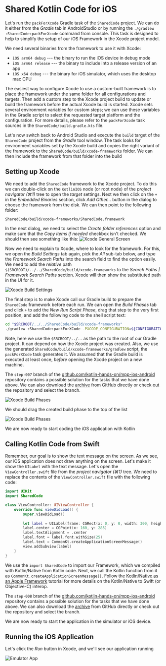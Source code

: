 # Shared Kotlin Code for iOS

Let's run the `packForXcode` Gradle task of the `SharedCode` project. We can do it either from
the _Gradle_ tab in AndroidStudio or by running the `./gradlew :SharedCode:packForXcode` command
from console. This task is designed to help to simplify the setup of our iOS Framework
in the Xcode project model.

We need several binaries from the framework to use it with Xcode:
- `iOS arm64 debug` --- the binary to run the iOS device in debug mode
- `iOS arm64 release` --- the binary to include into a release version of an app
- `iOS x64 debug` --- the binary for iOS simulator, which uses the desktop mac CPU

The easiest way to configure Xcode to use a custom-built framework is to
place the framework under the same folder for all configurations and targets.
Then add a custom step to the Xcode project build to update or build the
framework before the actual Xcode build is started. Xcode sets several environment
variables for custom steps; we can use these variables in the Gradle script to select
the requested target platform and the configuration. For more details,
please refer to the `packForXcode` task sources in the `SharedCode/build.gradle.kts` file. 

Let's now switch back to Android Studio and execute the `build` target of the `SharedCode` project from
the *Gradle* tool window. The task looks for environment variables set by the Xcode build and copies
the right variant of the framework to the `SharedCode/build/xcode-frameworks` folder. We can then include the
framework from that folder into the build

## Setting up Xcode

We need to add the `SharedCode` framework to the Xcode project.
To do this we can double-click on the `KotlinIOS` node (or root node) of the *project navigator (⌘1)* tree
to open the *target* settings.
Next we then click on the `+` in the *Embedded Binaries* section, click *Add Other...* button in the dialog
to choose the framework from the disk. We can then point to the following folder: 
```
SharedCode/build/xcode-frameworks/SharedCode.framework
```

In the next dialog, we need to select the _Create folder references_ option and make sure that the _Copy items if needed_
checkbox isn't checked. We should then see something like this: 
![Xcode General Screen](./assets/xcode-general.png)

Now we need to explain to Xcode, where to look for the framework.
For this, we open the *Build Settings* tab again, pick the *All* sub-tab below, and type the *Framework Search Paths* into
the search field to find the option easily. We need to add the *relative* path 
`$(SRCROOT)/../../SharedCode/build/xcode-frameworks` to the *Search Paths | Framework Search Paths* section.
Xcode will then show the substituted path in the UI for it.

![Xcode Build Settings](./assets/xcode-search-path.png)

The final step is to make Xcode call our Gradle build to prepare the `SharedCode` framework before each run.
We can open the *Build Phases* tab and click `+` to add the *New Run Script Phase*, drag that step to the very
first position, and add the following code to the shell script text:

```bash
cd "$SRCROOT/../../SharedCode/build/xcode-frameworks"
./gradlew :SharedCode:packForXCode -PXCODE_CONFIGURATION=${CONFIGURATION}
```

Note, here we use the `$SRCROOT/../..` as the path to the root of our Gradle project.
It can depend on how the Xcode project was created. Also, we use the generated
`SharedCode/build/xcode-frameworks/gradlew` script,
the `packForXCode` task generates it. We assumed that the Gradle build is executed at least once,
*before* opening the Xcode project on a new machine.

The `step-007` branch of the 
[github.com/kotlin-hands-on/mpp-ios-android](https://github.com/kotlin-hands-on/mpp-ios-android/tree/step-007)
repository contains a possible solution for the tasks that we have done above. We can also download the
[archive](https://github.com/kotlin-hands-on/mpp-ios-android/archive/step-007.zip) from GitHub directly or
check out the repository and select the branch.

![Xcode Build Phases](./assets/xcode-run-script.png)

We should drag the created build phase to the top of the list

![Xcode Build Phases](./assets/xcode-run-script-order.png)

We are now ready to start coding the iOS application with Kotlin

## Calling Kotlin Code from Swift

Remember, our goal is to show the text message on the screen. As we see, our iOS application does not draw
anything on the screen. Let's make it show the `UILabel` with the text message.
Let's open the `ViewController.swift` file from the *project navigator (⌘1)* tree.
We need to replace the contents of the `ViewController.swift` file with the following code:
 
```swift
import UIKit
import SharedCode

class ViewController: UIViewController {
    override func viewDidLoad() {
        super.viewDidLoad()
        
        let label = UILabel(frame: CGRect(x: 0, y: 0, width: 300, height: 21))
        label.center = CGPoint(x: 160, y: 285)
        label.textAlignment = .center
        label.font = label.font.withSize(25)
        label.text = CommonKt.createApplicationScreenMessage()
        view.addSubview(label)
    }
}
```
We use the `import SharedCode` to import our Framework, which we compiled with Kotlin/Native from Kotlin code.
Next, we call the Kotlin function from it as `CommonKt.createApplicationScreenMessage()`. Follow the 
[Kotlin/Native as an Apple Framework](https://kotlinlang.org/docs/tutorials/native/apple-framework.html) tutorial for
more details on the Kotlin/Native to Swift (or Objective-C) interop.

The `step-008` branch of the 
[github.com/kotlin-hands-on/mpp-ios-android](https://github.com/kotlin-hands-on/mpp-ios-android/tree/step-008)
repository contains a possible solution for the tasks that we have done above. We can also download the
[archive](https://github.com/kotlin-hands-on/mpp-ios-android/archive/step-008.zip) from GitHub directly or
check out the repository and select the branch.

We are now ready to start the application in the simulator or iOS device.

## Running the iOS Application

Let's click the *Run* button in Xcode, and we'll see our application running 

![Emulator App](./assets/iPhone-emulator-kotlin-rocks.png)
